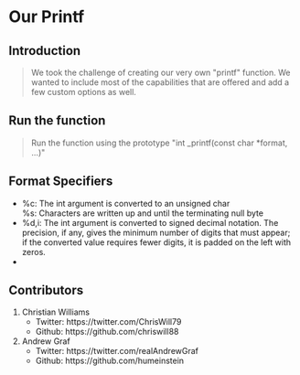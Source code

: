 # Our Printf

## Introduction

>We took the challenge of creating our very own "printf" function. We wanted to include most of the capabilities that are offered and add a few custom options as well.

## Run the function

>Run the function using the prototype "int _printf(const char *format, ...)"

## Format Specifiers
<ul>
  <li>%c: The int argument is converted to an unsigned char</li>
  <l1>%s: Characters are written up and until the terminating null byte</li>
  <li>%d,i:  The int argument is converted to signed decimal notation.  The
           precision, if any, gives the minimum number of digits that
           must appear; if the converted value requires fewer digits, it
    is padded on the left with zeros. </li>
  <li>
</ul>




## Contributors
<ol>
    <li>Christian Williams
    <ul>
        <li>Twitter: https://twitter.com/ChrisWill79</li>
      <li>Github: https://github.com/chriswill88</li>
      </li>
      </ul>
    <li>Andrew Graf
      <ul>
        <li>Twitter: https://twitter.com/realAndrewGraf</li>
        <li>Github: https://github.com/humeinstein</li>
  </ul>
  </ol>
